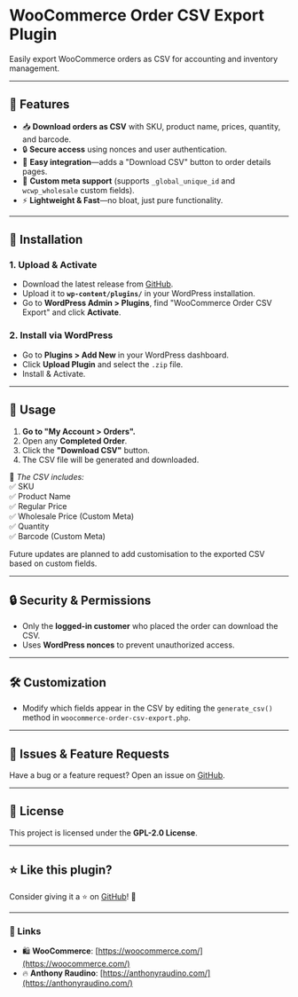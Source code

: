 # WooCommerce Order CSV Export Plugin
Easily export WooCommerce orders as CSV for accounting and inventory management.

---

## 🚀 Features
- 📥 **Download orders as CSV** with SKU, product name, prices, quantity, and barcode.
- 🔒 **Secure access** using nonces and user authentication.
- 🎯 **Easy integration**—adds a "Download CSV" button to order details pages.
- 📄 **Custom meta support** (supports `_global_unique_id` and `wcwp_wholesale` custom fields).
- ⚡ **Lightweight & Fast**—no bloat, just pure functionality.

---

## 🔧 Installation
### **1. Upload & Activate**
- Download the latest release from [GitHub](https://github.com/anthonyraudino/wc_order_csv).
- Upload it to **`wp-content/plugins/`** in your WordPress installation.
- Go to **WordPress Admin > Plugins**, find "WooCommerce Order CSV Export" and click **Activate**.

### **2. Install via WordPress**
- Go to **Plugins > Add New** in your WordPress dashboard.
- Click **Upload Plugin** and select the `.zip` file.
- Install & Activate.

---

## 📌 Usage
1. **Go to "My Account > Orders".**
2. Open any **Completed Order**.
3. Click the **"Download CSV"** button.
4. The CSV file will be generated and downloaded.

📌 *The CSV includes:*  
✅ SKU  
✅ Product Name  
✅ Regular Price  
✅ Wholesale Price (Custom Meta)  
✅ Quantity  
✅ Barcode (Custom Meta)

Future updates are planned to add customisation to the exported CSV based on custom fields.

---

## 🔒 Security & Permissions
- Only the **logged-in customer** who placed the order can download the CSV.
- Uses **WordPress nonces** to prevent unauthorized access.

---

## 🛠️ Customization
- Modify which fields appear in the CSV by editing the `generate_csv()` method in `woocommerce-order-csv-export.php`.

---

## 🐛 Issues & Feature Requests
Have a bug or a feature request? Open an issue on [GitHub](https://github.com/anthonyraudino/wc_order_csv/issues).

---

## 📜 License
This project is licensed under the **GPL-2.0 License**.

---

## ⭐ Like this plugin?
Consider giving it a ⭐ on [GitHub](https://github.com/anthonyraudino/wc_order_csv)! 🚀

---

### **🔗 Links**
- 🛍️ **WooCommerce**: [https://woocommerce.com/](https://woocommerce.com/)
- 🔥 **Anthony Raudino**: [https://anthonyraudino.com/](https://anthonyraudino.com/)
